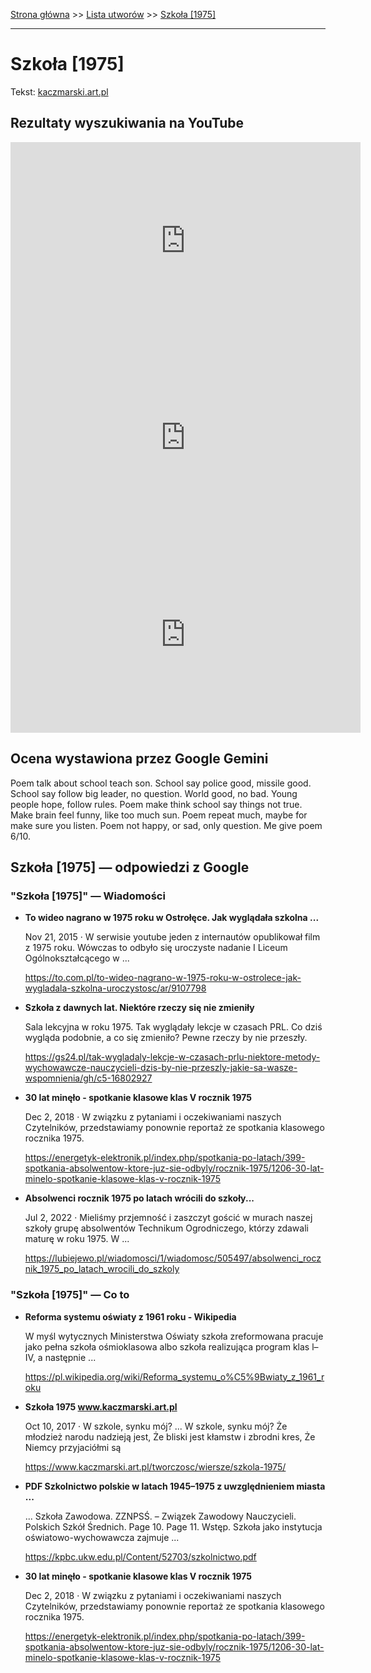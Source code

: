 [Strona główna](../index.md) >> [Lista utworów](../list.md) >> [Szkoła [1975]](579.md)

---

# Szkoła [1975]

Tekst: [kaczmarski.art.pl](https://www.kaczmarski.art.pl/tworczosc/wiersze/szkola-1975/)

## Rezultaty wyszukiwania na YouTube

<iframe width="560" height="315" src="https://www.youtube.com/embed/ZWwcmaB_xt8?si=IdontcarewhotheIRSsendsImnotpayingtaxes" title="YouTube video player" frameborder="0" allow="accelerometer; autoplay; clipboard-write; encrypted-media; gyroscope; picture-in-picture; web-share" referrerpolicy="strict-origin-when-cross-origin" allowfullscreen></iframe>

<iframe width="560" height="315" src="https://www.youtube.com/embed/j-ElDEug3Fw?si=IdontcarewhotheIRSsendsImnotpayingtaxes" title="YouTube video player" frameborder="0" allow="accelerometer; autoplay; clipboard-write; encrypted-media; gyroscope; picture-in-picture; web-share" referrerpolicy="strict-origin-when-cross-origin" allowfullscreen></iframe>

<iframe width="560" height="315" src="https://www.youtube.com/embed/zlf48XR_CSQ?si=IdontcarewhotheIRSsendsImnotpayingtaxes" title="YouTube video player" frameborder="0" allow="accelerometer; autoplay; clipboard-write; encrypted-media; gyroscope; picture-in-picture; web-share" referrerpolicy="strict-origin-when-cross-origin" allowfullscreen></iframe>

## Ocena wystawiona przez Google Gemini

Poem talk about school teach son. School say police good, missile good. School say follow big leader, no question. World good, no bad. Young people hope, follow rules. Poem make think school say things not true. Make brain feel funny, like too much sun. Poem repeat much, maybe for make sure you listen. Poem not happy, or sad, only question. Me give poem 6/10.


## Szkoła [1975] — odpowiedzi z Google

### "Szkoła [1975]" — Wiadomości

- **To wideo nagrano w 1975 roku w Ostrołęce. Jak wyglądała szkolna ...**

    Nov 21, 2015  ·  W serwisie youtube jeden z internautów opublikował film z 1975 roku. Wówczas to odbyło się uroczyste nadanie I Liceum Ogólnokształcącego w ... 

   <https://to.com.pl/to-wideo-nagrano-w-1975-roku-w-ostrolece-jak-wygladala-szkolna-uroczystosc/ar/9107798>
- **Szkoła z dawnych lat. Niektóre rzeczy się nie zmieniły**

    Sala lekcyjna w roku 1975. Tak wyglądały lekcje w czasach PRL. Co dziś wygląda podobnie, a co się zmieniło? Pewne rzeczy by nie przeszły. 

   <https://gs24.pl/tak-wygladaly-lekcje-w-czasach-prlu-niektore-metody-wychowawcze-nauczycieli-dzis-by-nie-przeszly-jakie-sa-wasze-wspomnienia/gh/c5-16802927>
- **30 lat minęło - spotkanie klasowe klas V rocznik 1975**

    Dec 2, 2018  ·  W związku z pytaniami i oczekiwaniami naszych Czytelników, przedstawiamy ponownie reportaż ze spotkania klasowego rocznika 1975. 

   <https://energetyk-elektronik.pl/index.php/spotkania-po-latach/399-spotkania-absolwentow-ktore-juz-sie-odbyly/rocznik-1975/1206-30-lat-minelo-spotkanie-klasowe-klas-v-rocznik-1975>
- **Absolwenci rocznik 1975 po latach wrócili do szkoły...**

    Jul 2, 2022  ·  Mieliśmy przjemność i zaszczyt gościć w murach naszej szkoły grupę absolwentów Technikum Ogrodniczego, którzy zdawali maturę w roku 1975. W ... 

   <https://lubiejewo.pl/wiadomosci/1/wiadomosc/505497/absolwenci_rocznik_1975_po_latach_wrocili_do_szkoly>

### "Szkoła [1975]" — Co to

- **Reforma systemu oświaty z 1961 roku - Wikipedia**

    W myśl wytycznych Ministerstwa Oświaty szkoła zreformowana pracuje jako pełna szkoła ośmioklasowa albo szkoła realizująca program klas l–IV, a następnie ... 

   <https://pl.wikipedia.org/wiki/Reforma_systemu_o%C5%9Bwiaty_z_1961_roku>
- **Szkoła 1975 www.kaczmarski.art.pl**

    Oct 10, 2017  ·  W szkole, synku mój? ... W szkole, synku mój? Że młodzież narodu nadzieją jest, Że bliski jest kłamstw i zbrodni kres, Że Niemcy przyjaciółmi są 

   <https://www.kaczmarski.art.pl/tworczosc/wiersze/szkola-1975/>
- **PDF Szkolnictwo polskie w latach 1945–1975 z uwzględnieniem miasta ...**

    ... Szkoła Zawodowa. ZZNPSŚ. – Związek Zawodowy Nauczycieli. Polskich Szkół Średnich. Page 10. Page 11. Wstęp. Szkoła jako instytucja oświatowo-wychowawcza zajmuje ... 

   <https://kpbc.ukw.edu.pl/Content/52703/szkolnictwo.pdf>
- **30 lat minęło - spotkanie klasowe klas V rocznik 1975**

    Dec 2, 2018  ·  W związku z pytaniami i oczekiwaniami naszych Czytelników, przedstawiamy ponownie reportaż ze spotkania klasowego rocznika 1975. 

   <https://energetyk-elektronik.pl/index.php/spotkania-po-latach/399-spotkania-absolwentow-ktore-juz-sie-odbyly/rocznik-1975/1206-30-lat-minelo-spotkanie-klasowe-klas-v-rocznik-1975>

